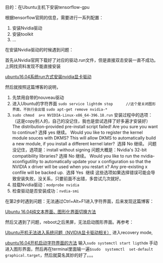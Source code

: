 目的：在Ubuntu主机下安装tensorflow-gpu

根据tensorflow官网的信息，需要进行一系列配置：

1. 安装Nvidia驱动
1. 安装toolkit
1. ...

在安装Nvidia驱动的时候遇到问题：

首先从Nvidia官网下载好了对应的驱动.run文件，但是直接双击安装一直不成功。
上网找资料发现不能直接安装

[ubuntu16.04系统run方式安装nvidia显卡驱动](https://blog.csdn.net/xunan003/article/details/81665835)

然后就按照这篇博客的说明，

1. 先禁用自带的nouveau驱动
2. 进入Ubuntu的字符界面 
    `sudo service lightdm stop      //这个是关闭图形界面，不执行会出错`
    `sudo apt-get remove nvidia-*  `
3. `sudo chmod  a+x NVIDIA-Linux-x86_64-396.18.run`
    安装过程中的选项：（这是copy别人的，自己的没记住，我也是尝试选择了好多遍才安装好）
    The distribution-provided pre-install script failed! Are you sure you want to continue? 选择 yes 继续。
    Would you like to register the kernel module souces with DKMS? This will allow DKMS to automatically build a new module, if you install a different kernel later?  选择 No 继续。
    问题没记住，选项是：install without signing
    问题大概是：Nvidia's 32-bit compatibility libraries? 选择 No 继续。
    Would you like to run the nvidia-xconfigutility to automatically update your x configuration so that the NVIDIA x driver will be used when you restart x? Any pre-existing x confile will be backed up.  选择 Yes  继续
    这些选项如果选择错误可能会导致安装失败，没关系，只要前面不出错，多尝试几次就好。
4. 挂载Nvidia驱动：`modprobe nvidia`
5. 检查驱动是否安装成功：`nvdia-smi`

在第2步时遇到问题：无法通过Ctrl+Alt+F1进入字符界面，后来发现这篇博客：

[Ubuntu 16.04纯文本界面、图形化界面切换方法](https://blog.csdn.net/davidhopper/article/details/79288573)

然后又遇到了问题，reboot之后黑屏，无法启动图形界面。再参考：

[Ubuntu开机无法进入系统问题（NVIDIA显卡驱动相关）](https://blog.csdn.net/ezhchai/article/details/78788564) 进入recovery mode,

[ubuntu16.04开机启动字符界面的方法](https://www.jb51.net/os/Ubuntu/547039.html) 输入`sudo systemctl start ligthdm` 手动进入图形界面，然后再在terminal里面输一遍`$sudo  systemctl  set-default    graphical.target`，然后就莫名其妙的好了。。。

